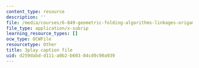 ```yaml
---
content_type: resource
description: ''
file: /media/courses/6-849-geometric-folding-algorithms-linkages-origami-polyhedra-fall-2012/d259dabdd111a0b2b60384cd9c90a939_rfWCDzG4PWk.srt
file_type: application/x-subrip
learning_resource_types: []
ocw_type: OCWFile
resourcetype: Other
title: 3play caption file
uid: d259dabd-d111-a0b2-b603-84cd9c90a939
---
```

